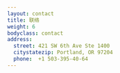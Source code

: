 ```yaml
---
layout: contact 
title: 联络
weight: 6
bodyclass: contact
address:
  street: 421 SW 6th Ave Ste 1400
  citystatezip: Portland, OR 97204
  phone:  +1 503-395-40-64 
---
```


